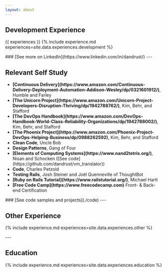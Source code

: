 ```yaml
---
layout: about
---
```

## Development Experience

{{ experiences }}
{% include experience.md experiences=site.data.experiences.development %}

<div class='noprint' markdown='1'>
### [See more on LinkedIn](https://www.linkedin.com/in/dandrust/)
---
</div>

## Relevant Self Study
<ul>
  <li><b markdown='1'>[Continuous Delivery](https://www.amazon.com/Continuous-Delivery-Deployment-Automation-Addison-Wesley/dp/0321601912/)</b>, Humble and Farley</li>
  <li><b markdown='1'>[The Unicorn Project](https://www.amazon.com/Unicorn-Project-Developers-Disruption-Thriving/dp/1942788762/)</b>, Kim, Behr, and Stafford</li>
  <li><b markdown='1'>[The DevOps Handbook](https://www.amazon.com/DevOps-Handbook-World-Class-Reliability-Organizations/dp/1942788002/)</b>, Kim, Behr, and Stafford</li>
  <li><b markdown='1'>[The Phoenix Project](https://www.amazon.com/Phoenix-Project-DevOps-Helping-Business/dp/0988262592)</b>, Kim, Behr, and Stafford</li>
  <li><b markdown='1'>Clean Code</b>, Uncle Bob</li>
  <li><b markdown='1'>Design Patterns</b>, Gang of Four</li>
  <li><b markdown='1'>[Elements of Computing Systems](https://www.nand2tetris.org/)</b>, Nisan and Schocken <span class='noprint' markdown='1'>([See code](https://github.com/dandrust/vm_translator))</span></li>
  <li><b markdown='1'>Code</b>, Charles Petzold</li>  
  <li><b markdown='1'>Testing Rails</b>, Josh Steiner and Joël Quenneville of ThoughtBot</li>
  <li><b markdown='1'>[Ruby on Rails Tutorial](https://www.railstutorial.org/)</b>, Michael Hartl</li>  
  <li><b markdown='1'>[Free Code Camp](https://www.freecodecamp.com)</b> Front- & Back-end Certification</li>
</ul>
<div class='noprint' markdown='1'>
### [See code samples and projects](./code)
---
</div>

## Other Experience

{% include experience.md experiences=site.data.experiences.other %}

<div class='noprint' markdown='1'>
---
</div>

## Education

{% include experience.md experiences=site.data.experiences.education %}
